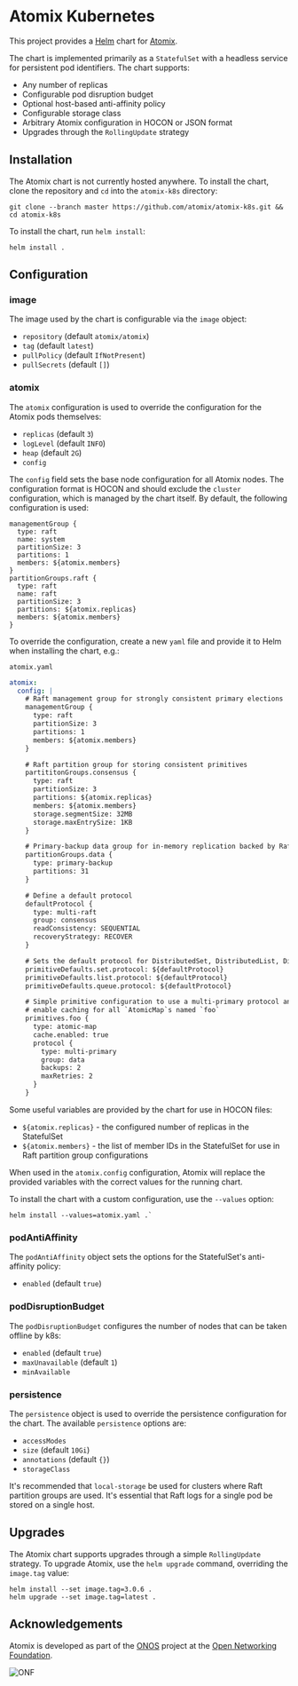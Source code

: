 # Atomix Kubernetes

This project provides a [Helm] chart for [Atomix].

The chart is implemented primarily as a `StatefulSet` with a headless
service for persistent pod identifiers. The chart supports:
* Any number of replicas
* Configurable pod disruption budget
* Optional host-based anti-affinity policy
* Configurable storage class
* Arbitrary Atomix configuration in HOCON or JSON format
* Upgrades through the `RollingUpdate` strategy

## Installation

The Atomix chart is not currently hosted anywhere. To install the chart,
clone the repository and `cd` into the `atomix-k8s` directory:

```
git clone --branch master https://github.com/atomix/atomix-k8s.git && cd atomix-k8s
```

To install the chart, run `helm install`:

```
helm install .
```

## Configuration

### image

The image used by the chart is configurable via the `image` object:
* `repository` (default `atomix/atomix`)
* `tag` (default `latest`)
* `pullPolicy` (default `IfNotPresent`)
* `pullSecrets` (default `[]`)

### atomix

The `atomix` configuration is used to override the configuration for the
Atomix pods themselves:
* `replicas` (default `3`)
* `logLevel` (default `INFO`)
* `heap` (default `2G`)
* `config`

The `config` field sets the base node configuration for all Atomix nodes.
The configuration format is HOCON and should exclude the `cluster` configuration,
which is managed by the chart itself. By default, the following configuration
is used:

```
managementGroup {
  type: raft
  name: system
  partitionSize: 3
  partitions: 1
  members: ${atomix.members}
}
partitionGroups.raft {
  type: raft
  name: raft
  partitionSize: 3
  partitions: ${atomix.replicas}
  members: ${atomix.members}
}
```

To override the configuration, create a new `yaml` file and provide it
to Helm when installing the chart, e.g.:

`atomix.yaml`

```yaml
atomix:
  config: |
    # Raft management group for strongly consistent primary elections
    managementGroup {
      type: raft
      partitionSize: 3
      partitions: 1
      members: ${atomix.members}
    }

    # Raft partition group for storing consistent primitives
    partititonGroups.consensus {
      type: raft
      partitionSize: 3
      partitions: ${atomix.replicas}
      members: ${atomix.members}
      storage.segmentSize: 32MB
      storage.maxEntrySize: 1KB
    }

    # Primary-backup data group for in-memory replication backed by Raft elections
    partitionGroups.data {
      type: primary-backup
      partitions: 31
    }

    # Define a default protocol
    defaultProtocol {
      type: multi-raft
      group: consensus
      readConsistency: SEQUENTIAL
      recoveryStrategy: RECOVER
    }

    # Sets the default protocol for DistributedSet, DistributedList, DistributedQueue
    primitiveDefaults.set.protocol: ${defaultProtocol}
    primitiveDefaults.list.protocol: ${defaultProtocol}
    primitiveDefaults.queue.protocol: ${defaultProtocol}

    # Simple primitive configuration to use a multi-primary protocol and
    # enable caching for all `AtomicMap`s named `foo`
    primitives.foo {
      type: atomic-map
      cache.enabled: true
      protocol {
        type: multi-primary
        group: data
        backups: 2
        maxRetries: 2
      }
    }
```

Some useful variables are provided by the chart for use in HOCON files:
* `${atomix.replicas}` - the configured number of replicas in the StatefulSet
* `${atomix.members}` - the list of member IDs in the StatefulSet for use in Raft partition group configurations

When used in the `atomix.config` configuration, Atomix will replace the provided
variables with the correct values for the running chart.

To install the chart with a custom configuration, use the `--values` option:

```
helm install --values=atomix.yaml .`
```

### podAntiAffinity

The `podAntiAffinity` object sets the options for the StatefulSet's
anti-affinity policy:
* `enabled` (default `true`)

### podDisruptionBudget

The `podDisruptionBudget` configures the number of nodes that can be
taken offline by k8s:
* `enabled` (default `true`)
* `maxUnavailable` (default `1`)
* `minAvailable`

### persistence

The `persistence` object is used to override the persistence configuration
for the chart. The available `persistence` options are:
* `accessModes`
* `size` (default `10Gi`)
* `annotations` (default `{}`)
* `storageClass`

It's recommended that `local-storage` be used for clusters where Raft
partition groups are used. It's essential that Raft logs for a single pod
be stored on a single host.

## Upgrades

The Atomix chart supports upgrades through a simple `RollingUpdate` strategy.
To upgrade Atomix, use the `helm upgrade` command, overriding the `image.tag`
value:

```
helm install --set image.tag=3.0.6 .
helm upgrade --set image.tag=latest .
```

## Acknowledgements

Atomix is developed as part of the [ONOS][ONOS] project at the [Open Networking Foundation][ONF].

![ONF](https://3vf60mmveq1g8vzn48q2o71a-wpengine.netdna-ssl.com/wp-content/uploads/2017/06/onf-logo.jpg)

[Website]: https://atomix.io
[ONF]: https://opennetworking.org
[ONOS]: https://onosproject.org
[Atomix]: https://github.com/atomix/atomix
[Helm]: https://helm.sh
